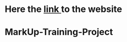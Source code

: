 # Here the <a sty href='https://mikebronnikov.github.io/LayOut-Training-Project/'>  link </a> to the website 
# MarkUp-Training-Project
